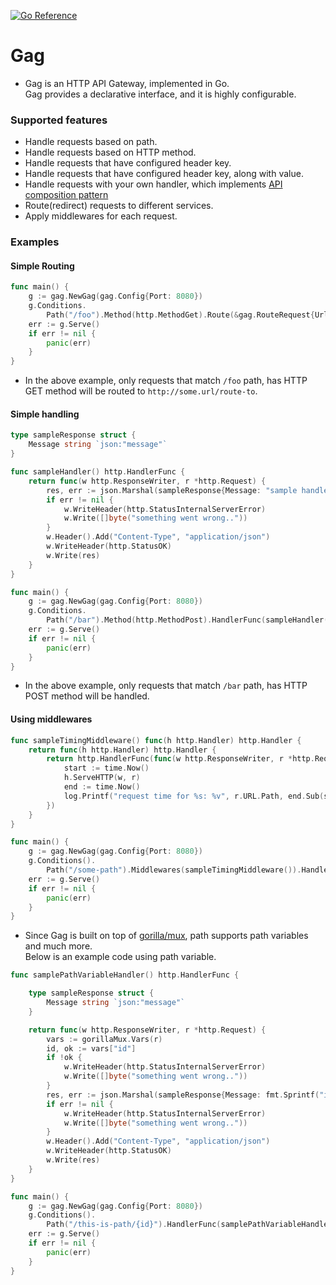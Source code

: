 [![Go Reference](https://pkg.go.dev/badge/github.com/sang-w0o/gag.svg)](https://pkg.go.dev/github.com/sang-w0o/gag)

# Gag 

- Gag is an HTTP API Gateway, implemented in Go.  
  Gag provides a declarative interface, and it is highly configurable.

### Supported features

- Handle requests based on path.
- Handle requests based on HTTP method.
- Handle requests that have configured header key.
- Handle requests that have configured header key, along with value.
- Handle requests with your own handler, which implements [API composition pattern](https://microservices.io/patterns/data/api-composition.html)
- Route(redirect) requests to different services.
- Apply middlewares for each request.

### Examples

#### Simple Routing

```go
func main() {
    g := gag.NewGag(gag.Config{Port: 8080})
    g.Conditions.
        Path("/foo").Method(http.MethodGet).Route(&gag.RouteRequest{Url: "http://some.url/route-to", HttpMethod: http.MethodGet}, g)
    err := g.Serve()
    if err != nil {
        panic(err)
    }
}
```

- In the above example, only requests that match `/foo` path, has HTTP GET method will be routed to `http://some.url/route-to`.

#### Simple handling

```go
type sampleResponse struct {
    Message string `json:"message"`
}

func sampleHandler() http.HandlerFunc {
    return func(w http.ResponseWriter, r *http.Request) {
        res, err := json.Marshal(sampleResponse{Message: "sample handler!"})
        if err != nil {
            w.WriteHeader(http.StatusInternalServerError)
            w.Write([]byte("something went wrong.."))
        }
        w.Header().Add("Content-Type", "application/json")
        w.WriteHeader(http.StatusOK)
        w.Write(res)
    }
}

func main() {
    g := gag.NewGag(gag.Config{Port: 8080})
    g.Conditions.
        Path("/bar").Method(http.MethodPost).HandlerFunc(sampleHandler(), g)
    err := g.Serve()
    if err != nil {
        panic(err)
    }
}
```

- In the above example, only requests that match `/bar` path, has HTTP POST method will be handled.

#### Using middlewares

```go
func sampleTimingMiddleware() func(h http.Handler) http.Handler {
    return func(h http.Handler) http.Handler {
        return http.HandlerFunc(func(w http.ResponseWriter, r *http.Request) {
            start := time.Now()
            h.ServeHTTP(w, r)
            end := time.Now()
            log.Printf("request time for %s: %v", r.URL.Path, end.Sub(start))
        })
    }
}

func main() {
    g := gag.NewGag(gag.Config{Port: 8080})
	g.Conditions().
		Path("/some-path").Middlewares(sampleTimingMiddleware()).HandlerFunc(sampleHandler(), g)
	err := g.Serve()
	if err != nil {
		panic(err)
	}
}
```

- Since Gag is built on top of [gorilla/mux](https://github.com/gorilla/mux), path supports path variables and much more.   
  Below is an example code using path variable.

```go
func samplePathVariableHandler() http.HandlerFunc {

	type sampleResponse struct {
		Message string `json:"message"`
	}

	return func(w http.ResponseWriter, r *http.Request) {
		vars := gorillaMux.Vars(r)
		id, ok := vars["id"]
		if !ok {
			w.WriteHeader(http.StatusInternalServerError)
			w.Write([]byte("something went wrong.."))
		}
		res, err := json.Marshal(sampleResponse{Message: fmt.Sprintf("id: %s", id)})
		if err != nil {
			w.WriteHeader(http.StatusInternalServerError)
			w.Write([]byte("something went wrong.."))
		}
		w.Header().Add("Content-Type", "application/json")
		w.WriteHeader(http.StatusOK)
		w.Write(res)
	}
}

func main() {
    g := gag.NewGag(gag.Config{Port: 8080})
	g.Conditions().
        Path("/this-is-path/{id}").HandlerFunc(samplePathVariableHandler(), g)
    err := g.Serve()
    if err != nil {
        panic(err)
    }
}
```